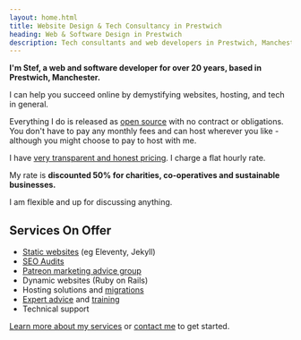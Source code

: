 ```yaml
---
layout: home.html
title: Website Design & Tech Consultancy in Prestwich
heading: Web & Software Design in Prestwich
description: Tech consultants and web developers in Prestwich, Manchester
---
```


**I'm Stef, a web and software developer for over 20 years, based in Prestwich, Manchester.**

I can help you succeed online by demystifying websites, hosting, and tech in general.

Everything I do is released as [open source](https://git.chobble.com) with no contract or obligations. You don't have to pay any monthly fees and can host wherever you like - although you might choose to pay to host with me.

I have [very transparent and honest pricing](/prices/). I charge a flat hourly rate.

My rate is **discounted 50% for charities, co-operatives and sustainable businesses.**

I am flexible and up for discussing anything.

## Services On Offer

- [Static websites](/services/static-websites/) (eg Eleventy, Jekyll)
- [SEO Audits](/services/seo-audits/)
- [Patreon marketing advice group](/services/patreon/)
- Dynamic websites (Ruby on Rails)
- Hosting solutions and [migrations](/services/website-migrations/)
- [Expert advice](/services/technical-advice/) and [training](/services/tech-tutoring/)
- Technical support

[Learn more about my services](/services/) or [contact me](/contact/) to get started.

